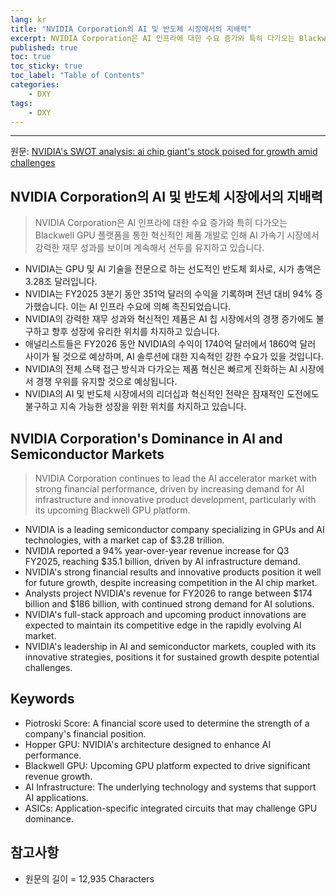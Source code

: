 ```yaml
---
lang: kr
title: "NVIDIA Corporation의 AI 및 반도체 시장에서의 지배력"
excerpt: NVIDIA Corporation은 AI 인프라에 대한 수요 증가와 특히 다가오는 Blackwell GPU 플랫폼을 통한 혁신적인 제품 개발로 인해 AI 가속기 시장에서 강력한 재무 성과를 보이며 계속해서 선두를 유지하고 있습니다.
published: true
toc: true
toc_sticky: true
toc_label: "Table of Contents"
categories:
    - DXY
tags:
    - DXY
---
```


---

  원문: [NVIDIA's SWOT analysis: ai chip giant's stock poised for growth amid challenges](https://www.investing.com/news/swot-analysis/nvidias-swot-analysis-ai-chip-giants-stock-poised-for-growth-amid-challenges-93CH-3785522)

## NVIDIA Corporation의 AI 및 반도체 시장에서의 지배력

> NVIDIA Corporation은 AI 인프라에 대한 수요 증가와 특히 다가오는 Blackwell GPU 플랫폼을 통한 혁신적인 제품 개발로 인해 AI 가속기 시장에서 강력한 재무 성과를 보이며 계속해서 선두를 유지하고 있습니다.


- NVIDIA는 GPU 및 AI 기술을 전문으로 하는 선도적인 반도체 회사로, 시가 총액은 3.28조 달러입니다.
- NVIDIA는 FY2025 3분기 동안 351억 달러의 수익을 기록하며 전년 대비 94% 증가했습니다. 이는 AI 인프라 수요에 의해 촉진되었습니다.
- NVIDIA의 강력한 재무 성과와 혁신적인 제품은 AI 칩 시장에서의 경쟁 증가에도 불구하고 향후 성장에 유리한 위치를 차지하고 있습니다.
- 애널리스트들은 FY2026 동안 NVIDIA의 수익이 1740억 달러에서 1860억 달러 사이가 될 것으로 예상하며, AI 솔루션에 대한 지속적인 강한 수요가 있을 것입니다.
- NVIDIA의 전체 스택 접근 방식과 다가오는 제품 혁신은 빠르게 진화하는 AI 시장에서 경쟁 우위를 유지할 것으로 예상됩니다.
- NVIDIA의 AI 및 반도체 시장에서의 리더십과 혁신적인 전략은 잠재적인 도전에도 불구하고 지속 가능한 성장을 위한 위치를 차지하고 있습니다.

## NVIDIA Corporation's Dominance in AI and Semiconductor Markets

> NVIDIA Corporation continues to lead the AI accelerator market with strong financial performance, driven by increasing demand for AI infrastructure and innovative product development, particularly with its upcoming Blackwell GPU platform.


- NVIDIA is a leading semiconductor company specializing in GPUs and AI technologies, with a market cap of $3.28 trillion.
- NVIDIA reported a 94% year-over-year revenue increase for Q3 FY2025, reaching $35.1 billion, driven by AI infrastructure demand.
- NVIDIA's strong financial results and innovative products position it well for future growth, despite increasing competition in the AI chip market.
- Analysts project NVIDIA's revenue for FY2026 to range between $174 billion and $186 billion, with continued strong demand for AI solutions.
- NVIDIA's full-stack approach and upcoming product innovations are expected to maintain its competitive edge in the rapidly evolving AI market.
- NVIDIA's leadership in AI and semiconductor markets, coupled with its innovative strategies, positions it for sustained growth despite potential challenges.

## Keywords

- Piotroski Score: A financial score used to determine the strength of a company's financial position.
- Hopper GPU: NVIDIA's architecture designed to enhance AI performance.
- Blackwell GPU: Upcoming GPU platform expected to drive significant revenue growth.
- AI Infrastructure: The underlying technology and systems that support AI applications.
- ASICs: Application-specific integrated circuits that may challenge GPU dominance.

## 참고사항

- 원문의 길이 = 12,935 Characters


